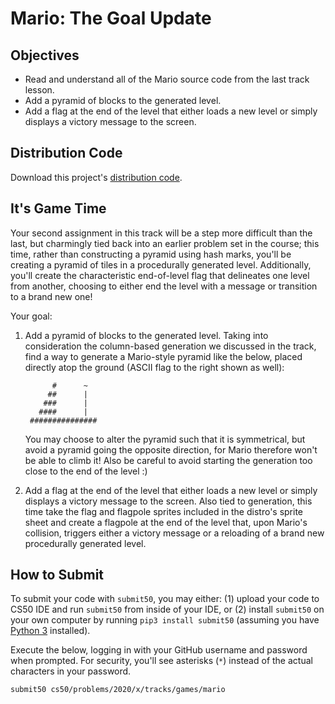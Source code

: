 # Mario: The Goal Update

## Objectives

* Read and understand all of the Mario source code from the last track lesson.
* Add a pyramid of blocks to the generated level.
* Add a flag at the end of the level that either loads a new level or simply displays a victory message to the screen.

## Distribution Code

Download this project's [distribution code](https://cdn.cs50.net/2019/fall/tracks/games/mario/mario.zip).

## It's Game Time

Your second assignment in this track will be a step more difficult than the last, but charmingly tied back into an earlier problem set in the course; this time, rather than constructing a pyramid using hash marks, you'll be creating a pyramid of tiles in a procedurally generated level. Additionally, you'll create the characteristic end-of-level flag that delineates one level from another, choosing to either end the level with a message or transition to a brand new one!

Your goal:

1. Add a pyramid of blocks to the generated level. Taking into consideration the column-based generation we discussed in the track, find a way to generate a Mario-style pyramid like the below, placed directly atop the ground (ASCII flag to the right shown as well):

             #      ~
            ##      |
           ###      |
          ####      |
        ###############

    You may choose to alter the pyramid such that it is symmetrical, but avoid a pyramid going the opposite direction, for Mario therefore won't be able to climb it! Also be careful to avoid starting the generation too close to the end of the level :)

2. Add a flag at the end of the level that either loads a new level or simply displays a victory message to the screen. Also tied to generation, this time take the flag and flagpole sprites included in the distro's sprite sheet and create a flagpole at the end of the level that, upon Mario's collision, triggers either a victory message or a reloading of a brand new procedurally generated level.

## How to Submit

To submit your code with `submit50`, you may either: (1) upload your code to CS50 IDE and run `submit50` from inside of your IDE, or (2) install `submit50` on your own computer by running `pip3 install submit50` (assuming you have [Python 3](https://www.python.org/downloads/) installed).

Execute the below, logging in with your GitHub username and password when prompted. For security, you'll see asterisks (`*`) instead of the actual characters in your password.

```
submit50 cs50/problems/2020/x/tracks/games/mario
```
